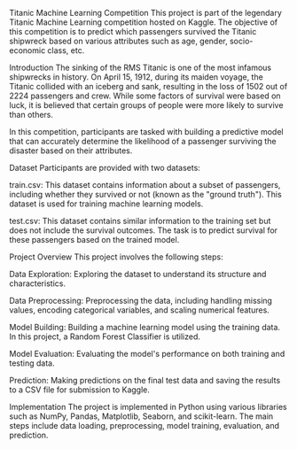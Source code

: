 
Titanic Machine Learning Competition
This project is part of the legendary Titanic Machine Learning competition hosted on Kaggle. The objective of this competition is to predict which passengers survived the Titanic shipwreck based on various attributes such as age, gender, socio-economic class, etc.

Introduction
The sinking of the RMS Titanic is one of the most infamous shipwrecks in history. On April 15, 1912, during its maiden voyage, the Titanic collided with an iceberg and sank, resulting in the loss of 1502 out of 2224 passengers and crew. While some factors of survival were based on luck, it is believed that certain groups of people were more likely to survive than others.

In this competition, participants are tasked with building a predictive model that can accurately determine the likelihood of a passenger surviving the disaster based on their attributes.

Dataset
Participants are provided with two datasets:

train.csv: This dataset contains information about a subset of passengers, including whether they survived or not (known as the "ground truth"). This dataset is used for training machine learning models.

test.csv: This dataset contains similar information to the training set but does not include the survival outcomes. The task is to predict survival for these passengers based on the trained model.

Project Overview
This project involves the following steps:

Data Exploration: Exploring the dataset to understand its structure and characteristics.

Data Preprocessing: Preprocessing the data, including handling missing values, encoding categorical variables, and scaling numerical features.

Model Building: Building a machine learning model using the training data. In this project, a Random Forest Classifier is utilized.

Model Evaluation: Evaluating the model's performance on both training and testing data.

Prediction: Making predictions on the final test data and saving the results to a CSV file for submission to Kaggle.

Implementation
The project is implemented in Python using various libraries such as NumPy, Pandas, Matplotlib, Seaborn, and scikit-learn. The main steps include data loading, preprocessing, model training, evaluation, and prediction.
